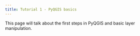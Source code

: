 ```yaml
---
title: Tutorial 1 - PyQGIS basics
---
```



This page will talk about the first steps in PyQGIS and basic layer manipulation.
